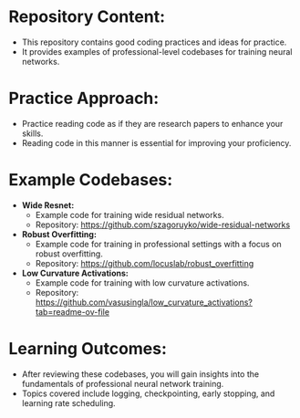 <!DOCTYPE html>
<html lang="en">
<head>
  <meta charset="UTF-8">
  <meta name="viewport" content="width=device-width, initial-scale=1.0">
</head>
<body>
  <h1>Repository Content:</h1>
  <ul>
    <li>This repository contains good coding practices and ideas for practice.</li>
    <li>It provides examples of professional-level codebases for training neural networks.</li>
  </ul>

  <h1>Practice Approach:</h1>
  <ul>
    <li>Practice reading code as if they are research papers to enhance your skills.</li>
    <li>Reading code in this manner is essential for improving your proficiency.</li>
  </ul>

  <h1>Example Codebases:</h1>
  <ul>
    <li><strong>Wide Resnet:</strong>
      <ul>
        <li>Example code for training wide residual networks.</li>
        <li>Repository: <a href="https://github.com/szagoruyko/wide-residual-networks">https://github.com/szagoruyko/wide-residual-networks</a></li>
      </ul>
    </li>
    <li><strong>Robust Overfitting:</strong>
      <ul>
        <li>Example code for training in professional settings with a focus on robust overfitting.</li>
        <li>Repository: <a href="https://github.com/locuslab/robust_overfitting">https://github.com/locuslab/robust_overfitting</a></li>
      </ul>
    </li>
    <li><strong>Low Curvature Activations:</strong>
      <ul>
        <li>Example code for training with low curvature activations.</li>
        <li>Repository: <a href="https://github.com/vasusingla/low_curvature_activations?tab=readme-ov-file">https://github.com/vasusingla/low_curvature_activations?tab=readme-ov-file</a></li>
      </ul>
    </li>
  </ul>

  <h1>Learning Outcomes:</h1>
  <ul>
    <li>After reviewing these codebases, you will gain insights into the fundamentals of professional neural network training.</li>
    <li>Topics covered include logging, checkpointing, early stopping, and learning rate scheduling.</li>
  </ul>
</body>
</html>
